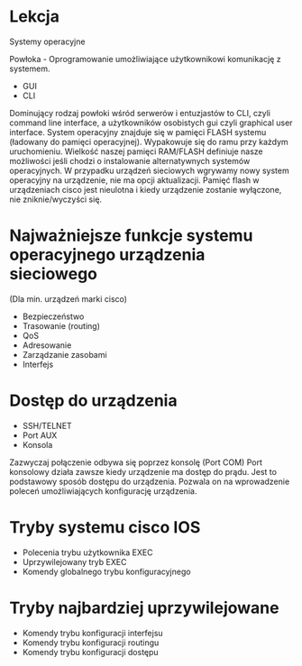 # Lekcja
Systemy operacyjne

Powłoka - Oprogramowanie umożliwiające użytkownikowi komunikację z systemem.

- GUI
- CLI

Dominujący rodzaj powłoki wśród serwerów i entuzjastów to CLI, czyli command line interface, a użytkowników osobistych gui czyli graphical user interface.
System operacyjny znajduje się w pamięci FLASH systemu (ładowany do pamięci operacyjnej).
Wypakowuje się do ramu przy każdym uruchomieniu.
Wielkość naszej pamięci RAM/FLASH definiuje nasze możliwości jeśli chodzi o instalowanie alternatywnych systemów operacyjnych.
W przypadku urządzeń sieciowych wgrywamy nowy system operacyjny na urządzenie, nie ma opcji aktualizacji.
Pamięć flash w urządzeniach cisco jest nieulotna i kiedy urządzenie zostanie wyłączone, nie zniknie/wyczyści się.

# Najważniejsze funkcje systemu operacyjnego urządzenia sieciowego

(Dla min. urządzeń marki cisco)

- Bezpieczeństwo
- Trasowanie (routing)
- QoS
- Adresowanie
- Zarządzanie zasobami
- Interfejs

# Dostęp do urządzenia

- SSH/TELNET
- Port AUX
- Konsola

Zazwyczaj połączenie odbywa się poprzez konsolę (Port COM)
Port konsolowy działa zawsze kiedy urządzenie ma dostęp do prądu.
Jest to podstawowy sposób dostępu do urządzenia.
Pozwala on na wprowadzenie poleceń umożliwiających konfigurację urządzenia.

# Tryby systemu cisco IOS

- Polecenia trybu użytkownika EXEC
- Uprzywilejowany tryb EXEC
- Komendy globalnego trybu konfiguracyjnego

# Tryby najbardziej uprzywilejowane

- Komendy trybu konfiguracji interfejsu
- Komendy trybu konfiguracji routingu
- Komendy trybu konfiguracji dostępu
